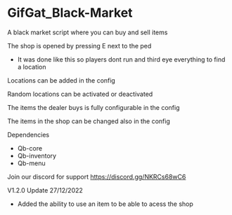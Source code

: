 # GifGat_Black-Market
A black market script where you can buy and sell items 

The shop is opened by pressing E next to the ped 
- It was done like this so players dont run and third eye everything to find a location

Locations can be added in the config 

Random locations can be activated or deactivated

The items the dealer buys is fully configurable in the config

The items in the shop can be changed also in the config

Dependencies
- Qb-core
- Qb-inventory
- Qb-menu
 
Join our discord for support 
https://discord.gg/NKRCs68wC6



V1.2.0 Update 27/12/2022
- Added the ability to use an item to be able to acess the shop
